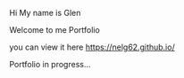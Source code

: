 Hi My name is Glen

Welcome to me Portfolio

you can view it here https://nelg62.github.io/

Portfolio in progress...

<!-- Template found from Andres Camilo Plaza Jimenez
bue221
https://github.com/bue221 -->
